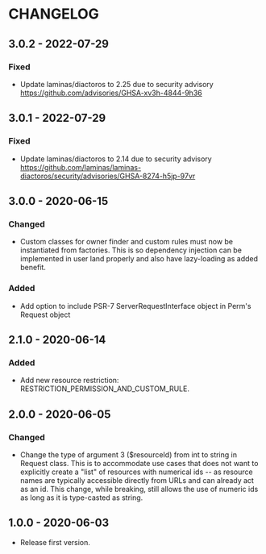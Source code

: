 # CHANGELOG

## 3.0.2 - 2022-07-29

### Fixed

- Update laminas/diactoros to 2.25 due to security advisory https://github.com/advisories/GHSA-xv3h-4844-9h36

## 3.0.1 - 2022-07-29

### Fixed

- Update laminas/diactoros to 2.14 due to security advisory https://github.com/laminas/laminas-diactoros/security/advisories/GHSA-8274-h5jp-97vr

## 3.0.0 - 2020-06-15

### Changed

- Custom classes for owner finder and custom rules must now be instantiated from factories. This is
so dependency injection can be implemented in user land properly and also have lazy-loading as
added benefit.

### Added

- Add option to include PSR-7 ServerRequestInterface object in Perm's Request object

## 2.1.0 - 2020-06-14

### Added

- Add new resource restriction: RESTRICTION_PERMISSION_AND_CUSTOM_RULE.

## 2.0.0 - 2020-06-05

### Changed

- Change the type of argument 3 ($resourceId) from int to string in Request class. This is to
accommodate use cases that does not want to explicitly create a "list" of resources with numerical
ids -- as resource names are typically accessible directly from URLs and can already act as an id. This
change, while breaking, still allows the use of numeric ids as long as it is type-casted as string.

## 1.0.0 - 2020-06-03

- Release first version.